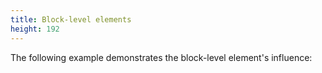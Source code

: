 ```yaml
---
title: Block-level elements
height: 192
---
```

The following example demonstrates the block-level element's influence:
